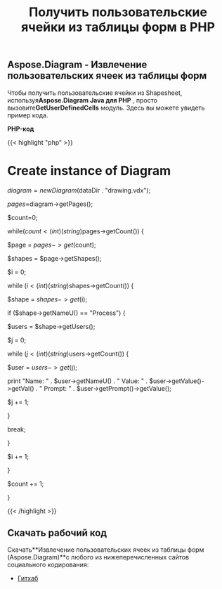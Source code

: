 ﻿---
title: Получить пользовательские ячейки из таблицы форм в PHP
type: docs
weight: 30
url: /ru/java/retrieve-user-defined-cells-from-shapesheet-in-php/
---
## **Aspose.Diagram - Извлечение пользовательских ячеек из таблицы форм**
 Чтобы получить пользовательские ячейки из Shapesheet, используя**Aspose.Diagram Java для PHP** , просто вызовите**GetUserDefinedCells** модуль. Здесь вы можете увидеть пример кода.

**PHP-код**

{{< highlight "php" >}}

 # Create instance of Diagram

$diagram=new Diagram($dataDir . "drawing.vdx");

$pages=$diagram->getPages();

$count=0;

while($count<(int)(string)$pages->getCount()) {

$page = $pages->get($count);

$shapes = $page->getShapes();

$i = 0;

while ($i<(int)(string)$shapes->getCount()) {

$shape = $shapes->get($i);

if ($shape->getNameU() == "Process") {

$users = $shape->getUsers();

$j = 0;

while ($j<(int)(string)$users->getCount()) {

$user = $users->get($j);

print "Name: " . $user->getNameU() . " Value: " . $user->getValue()->getVal() . " Prompt: " . $user->getPrompt()->getValue();

$j += 1;

}

break;

}

$i += 1;

}

$count += 1;

}

{{< /highlight >}}
## **Скачать рабочий код**
 Скачать**Извлечение пользовательских ячеек из таблицы форм (Aspose.Diagram)**с любого из нижеперечисленных сайтов социального кодирования:

- [Гитхаб](https://github.com/asposediagram/Aspose.Diagram-for-Java/blob/master/Plugins/Aspose_Diagram_Java_for_PHP/src/aspose/diagram/WorkingwithUserdefinedCells/GetUserDefinedCells.php)
